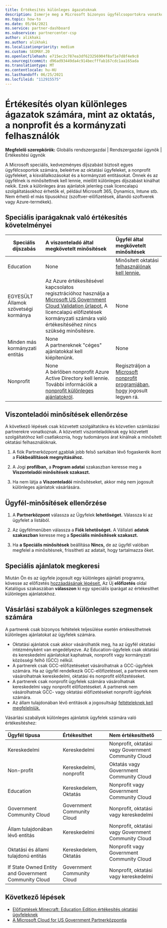 ```yaml
---
title: Értékesítés különleges ágazatoknak
description: Ismerje meg a Microsoft bizonyos ügyfélcsoportokra vonatkozó speciális, kedvezményes díjszabását, beleértve az oktatási ügyfeleket, a nonprofit ügyfeleket és a kormányzati felhasználókat.
ms.topic: how-to
ms.date: 05/04/2021
ms.service: partner-dashboard
ms.subservice: partnercenter-csp
author: alikhaki
ms.author: alikhaki
ms.localizationpriority: medium
ms.custom: SEOMAY.20
ms.openlocfilehash: e715ec2c787ea3df623256904f8af1e7d8f4e9c8
ms.sourcegitcommit: d96ad93449da4c914becfffab167cdc1aa165ada
ms.translationtype: MT
ms.contentlocale: hu-HU
ms.lasthandoff: 06/25/2021
ms.locfileid: "112915575"
---
```

# <a name="sell-to-specialized-industries-like-education-non-profit-and-government-users"></a>Értékesítés olyan különleges ágazatok számára, mint az oktatás, a nonprofit és a kormányzati felhasználók

**Megfelelő szerepkörök:** Globális rendszergazdai | Rendszergazdai ügynök | Értékesítési ügynök

A Microsoft speciális, kedvezményes díjszabást biztosít egyes ügyfélcsoportok számára, beleértve az oktatási ügyfeleket, a nonprofit ügyfeleket, a kisvállalkozásokat és a kormányzati entitásokat. Önnek és az ügyfélnek is minősítettnek kell lennie, mielőtt különleges díjszabást kínálhat nekik. Ezek a különleges áras ajánlatok jelenleg csak licencalapú szolgáltatásokhoz érhetők el, például Microsoft 365, Dynamics, Intune stb.  Nem érhető el más típusokhoz (szoftver-előfizetések, állandó szoftverek vagy Azure-termékek).

## <a name="requirements-to-sell-to-specialized-industries"></a>Speciális iparágaknak való értékesítés követelményei

|**Speciális díjszabás**   |**A viszonteladó által megkövetelt minősítések**   |**Ügyfél által megkövetelt minősítések**   |
|----------------------------|:---------------------------------|:------------------------------------------|
|Education   |None   | Minősített oktatási [felhasználónak kell lennie.](https://www.microsoftvolumelicensing.com/DocumentSearch.aspx?Mode=3&DocumentTypeId=7)   |
| EGYESÜLT Államok szövetségi kormánya   |Az Azure értékesítésével kapcsolatos regisztrációhoz használja a [Microsoft US Government Cloud Validation űrlapot.](https://azuregov.microsoft.com/csp) A licencalapú előfizetések kormányzati számára való értékesítéséhez nincs szükség minősítésre.|   None|
| Minden más kormányzati entitás | None<br />A partnereknek "céges" ajánlatokkal kell kiépítenünk. | None
|Nonprofit  |None<br/> A bérlőben nonprofit Azure Active Directory kell lennie.<br/> További információk a [nonprofit különleges ajánlatokról](https://assetsprod.microsoft.com/mpn/nonprofit-skus-in-csp-faq.pdf).   |Regisztráljon a [Microsoft nonprofit programjában, hogy](https://nonprofit.microsoft.com/#/register) jogosult legyen rá.   |

## <a name="check-your-reseller-qualifications"></a>Viszonteladói minősítések ellenőrzése

A következő lépések csak közvetett szolgáltatókra és közvetlen számlázási partnerekre vonatkoznak. A közvetett viszonteladóknak egy közvetett szolgáltatóhoz kell csatlakoznia, hogy tudományos árat kínálnak a minősített oktatási felhasználóknak.

1. A fiók Partnerközpont [az](https://partner.microsoft.com/dashboard)ablak jobb felső sarkában lévő fogaskerék ikont a **Fiókbeállítások megnyitásához.**

2. A Jogi **profilban,** a **Program adatai** szakaszban keresse meg a **Viszonteladói minősítések szakaszt.**

3. Ha nem látja a **Viszonteladói** minősítéseket, akkor még nem jogosult különleges ajánlatok vásárlására.

## <a name="check-the-customer-qualifications"></a>Ügyfél-minősítések ellenőrzése

1. A **Partnerközpont** válassza az Ügyfelek **lehetőséget.** Válassza ki az ügyfelet a listából.

2. Az ügyfélmenüben válassza a **Fiók lehetőséget.** A Vállalati **adatok szakaszban** keresse meg a **Speciális minősítések szakaszt.**

3. Ha **a Speciális minősítések** beállítása **Nincs,** de az ügyfél valóban  megfelel a minősítésnek, frissítheti az adatait, hogy tartalmazza őket.

## <a name="where-to-find-special-offers"></a>Speciális ajánlatok megkeresi

Miután Ön és az ügyfele jogosult egy különleges ajánlati programra, kövesse az előfizetés [hozzáadásának lépéseit.](create-a-new-subscription.md) Az Új **előfizetés** oldal Katalógus szakaszában **válasszon** ki egy speciális iparágat az értékesíthet különleges ajánlatokhoz.

## <a name="purchase-rules-for-special-segments"></a>Vásárlási szabályok a különleges szegmensek számára

A partnerek csak bizonyos feltételek teljesülése esetén értékesíthetnek különleges ajánlatokat az ügyfelek számára. 

- Oktatási ajánlatok csak akkor vásárolhatók meg, ha az ügyfél oktatási intézményként van engedélyezve. Az Education-ügyfelek csak oktatási és kereskedelmi ajánlatokat kaphatnak, nonprofit vagy kormányzati közösségi felhő (GCC) nélkül.
- A partnerek csak GCC-előfizetéseket vásárolhatnak a GCC-ügyfelek számára. Ha az ügyfél rendelkezik GCC-előfizetéssel, a partnerek nem vásárolhatnak kereskedelmi, oktatási és nonprofit előfizetéseket.
- A partnerek csak nonprofit ügyfelek számára vásárolhatnak kereskedelmi vagy nonprofit előfizetéseket. A partnerek nem vásárolhatnak GCC- vagy oktatási előfizetéseket nonprofit ügyfelek számára.
- Az állam tulajdonában lévő entitások a jogosultsági [feltételeknek kell megfelelniük.](https://www.microsoft.com/legal/compliance/anticorruption/criteria)

Vásárlási szabályok különleges ajánlatok ügyfelek számára való értékesítéshez:

|**Ügyfél típusa**   |**Értékesíthet**   |**Nem értékesíthető**   |
|:----------------------------|:---------------------------------|:------------------------------------------|
| Kereskedelmi |Kereskedelmi | Nonprofit, oktatási vagy Government Community Cloud |
| Non-profit |Kereskedelmi, nonprofit | Oktatás vagy Government Community Cloud |
| Education |Kereskedelem, Oktatás | Nonprofit vagy Government Community Cloud |
| Government Community Cloud |Government Community Cloud | Nonprofit, oktatási vagy kereskedelmi |
| Állam tulajdonában lévő entitás  | Kereskedelmi  | Nonprofit, oktatási vagy Government Community Cloud  |
| Oktatási és állami tulajdonú entitás | Kereskedelem, Oktatás | Nonprofit vagy Government Community Cloud |
| If State Owned Entity and Government Community Cloud | Government Community Cloud | Nonprofit, oktatási vagy kereskedelmi |

## <a name="next-steps"></a>Következő lépések

- [Előfizetések Minecraft: Education Edition értékesítés oktatási ügyfeleknek](minecraft-subscriptions.md)
- [A Microsoft Cloud for US Government Partnerközpontja](partner-center-for-microsoft-us-govt-cloud.md)
